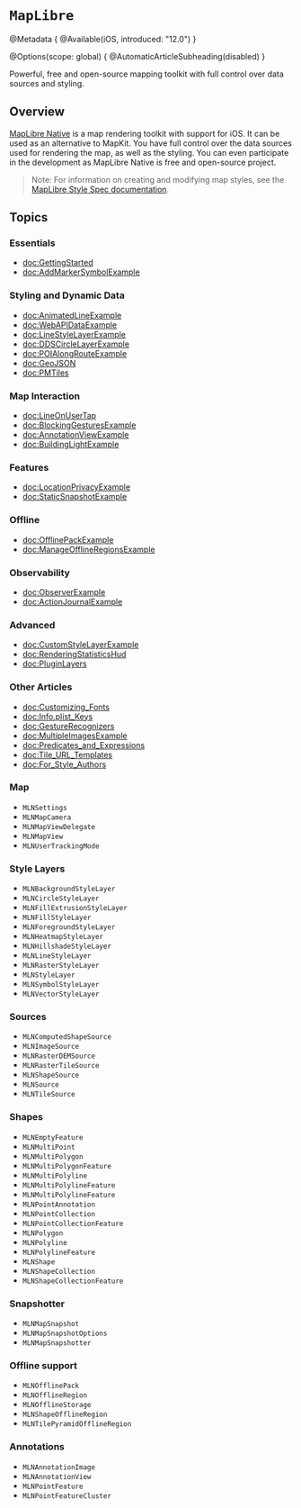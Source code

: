 # ``MapLibre``

@Metadata {
    @Available(iOS, introduced: "12.0")
}

@Options(scope: global) {
  @AutomaticArticleSubheading(disabled)
}

Powerful, free and open-source mapping toolkit with full control over data sources and styling.

## Overview

[MapLibre Native](https://github.com/maplibre/maplibre-native) is a map rendering toolkit with support for iOS. It can be used as an alternative to MapKit. You have full control over the data sources used for rendering the map, as well as the styling. You can even participate in the development as MapLibre Native is free and open-source project.
> Note: For information on creating and modifying map styles, see the [MapLibre Style Spec documentation](https://maplibre.org/maplibre-style-spec/).

## Topics

### Essentials

- <doc:GettingStarted>
- <doc:AddMarkerSymbolExample>

### Styling and Dynamic Data

- <doc:AnimatedLineExample>
- <doc:WebAPIDataExample>
- <doc:LineStyleLayerExample>
- <doc:DDSCircleLayerExample>
- <doc:POIAlongRouteExample>
- <doc:GeoJSON>
- <doc:PMTiles>

### Map Interaction

- <doc:LineOnUserTap>
- <doc:BlockingGesturesExample>
- <doc:AnnotationViewExample>
- <doc:BuildingLightExample>

### Features

- <doc:LocationPrivacyExample>
- <doc:StaticSnapshotExample>

### Offline

- <doc:OfflinePackExample>
- <doc:ManageOfflineRegionsExample>

### Observability

- <doc:ObserverExample>
- <doc:ActionJournalExample>

### Advanced

- <doc:CustomStyleLayerExample>
- <doc:RenderingStatisticsHud>
- <doc:PluginLayers>

### Other Articles

- <doc:Customizing_Fonts>
- <doc:Info.plist_Keys>
- <doc:GestureRecognizers>
- <doc:MultipleImagesExample>
- <doc:Predicates_and_Expressions>
- <doc:Tile_URL_Templates>
- <doc:For_Style_Authors>

### Map

- ``MLNSettings``
- ``MLNMapCamera``
- ``MLNMapViewDelegate``
- ``MLNMapView``
- ``MLNUserTrackingMode``

### Style Layers

- ``MLNBackgroundStyleLayer``
- ``MLNCircleStyleLayer``
- ``MLNFillExtrusionStyleLayer``
- ``MLNFillStyleLayer``
- ``MLNForegroundStyleLayer``
- ``MLNHeatmapStyleLayer``
- ``MLNHillshadeStyleLayer``
- ``MLNLineStyleLayer``
- ``MLNRasterStyleLayer``
- ``MLNStyleLayer``
- ``MLNSymbolStyleLayer``
- ``MLNVectorStyleLayer``

### Sources

- ``MLNComputedShapeSource``
- ``MLNImageSource``
- ``MLNRasterDEMSource``
- ``MLNRasterTileSource``
- ``MLNShapeSource``
- ``MLNSource``
- ``MLNTileSource``

### Shapes

- ``MLNEmptyFeature``
- ``MLNMultiPoint``
- ``MLNMultiPolygon``
- ``MLNMultiPolygonFeature``
- ``MLNMultiPolyline``
- ``MLNMultiPolylineFeature``
- ``MLNMultiPolylineFeature``
- ``MLNPointAnnotation``
- ``MLNPointCollection``
- ``MLNPointCollectionFeature``
- ``MLNPolygon``
- ``MLNPolyline``
- ``MLNPolylineFeature``
- ``MLNShape``
- ``MLNShapeCollection``
- ``MLNShapeCollectionFeature``

### Snapshotter

- ``MLNMapSnapshot``
- ``MLNMapSnapshotOptions``
- ``MLNMapSnapshotter``

### Offline support

- ``MLNOfflinePack``
- ``MLNOfflineRegion``
- ``MLNOfflineStorage``
- ``MLNShapeOfflineRegion``
- ``MLNTilePyramidOfflineRegion``

### Annotations

- ``MLNAnnotationImage``
- ``MLNAnnotationView``
- ``MLNPointFeature``
- ``MLNPointFeatureCluster``
